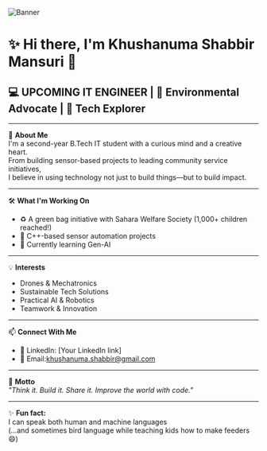 ![Banner](https://raw.githubusercontent.com/khushanuma-shabbir/khushanuma-shabbir/main/banner.png)

# ✨ Hi there, I'm Khushanuma Shabbir Mansuri 👋  
## 💻 UPCOMING IT ENGINEER | 🌿 Environmental Advocate | 🚀 Tech Explorer

---

🌟 **About Me**  
I'm a second-year B.Tech IT student with a curious mind and a creative heart.  
From building sensor-based projects to leading community service initiatives,  
I believe in using technology not just to build things—but to build impact.

---

🛠️ **What I'm Working On**  
- ♻️ A green bag initiative with Sahara Welfare Society (1,000+ children reached!)  
- 🤖 C++-based sensor automation projects  
- 🧠 Currently learning Gen-AI

---

💡 **Interests**  
- Drones & Mechatronics  
- Sustainable Tech Solutions  
- Practical AI & Robotics  
- Teamwork & Innovation

---

📫 **Connect With Me**  
- 💼 LinkedIn: [Your LinkedIn link]  
- 📧 Email:khushanuma.shabbir@gmail.com

---

🎯 **Motto**  
_"Think it. Build it. Share it. Improve the world with code."_

---

✨ **Fun fact:**  
I can speak both human and machine languages  
(…and sometimes bird language while teaching kids how to make feeders 😄)